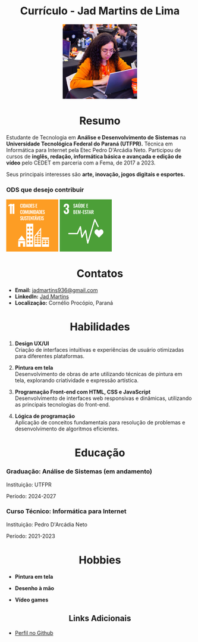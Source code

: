#  <div align="center"> Currículo - Jad Martins de Lima </div>
<div align="center">
    <figure>
        <img src="figs/perfil.jpg" alt="Imagem de menina com roupas laranja olhando para o notebook" width="200" height="200" alt="Imagem de perfil">
    </figure>
</div>

# <div align="center"> Resumo </div>
Estudante de Tecnologia em **Análise e Desenvolvimento de Sistemas** na **Universidade Tecnológica Federal do Paraná (UTFPR).** Técnica em Informática para Internet pela Etec Pedro D'Arcádia Neto. Participou de cursos de **inglês, redação, informática básica e avançada e edição de vídeo** pelo CEDET em parceria com a Fema, de 2017 a 2023. 

Seus principais interesses são **arte, inovação, jogos digitais e esportes.**

### ODS que desejo contribuir
<section>
    <img src="figs/SDG-11.svg" alt="ODS referente a cidades e comunidades sustentáveis" width="140" height="140">
    <img src="figs/SDG-3.svg" alt="ODS referente a saúde e bem-estar" width="140" height="140">
</section>        

# <div align="center"> Contatos </div>
<ul>
    <li><b>Email:</b> <a href="mailto:jadmartins936@gmail.com">jadmartins936@gmail.com</a></li>
    <li><b>LinkedIn:</b> <a href="https://www.linkedin.com/in/jad-martins-ab2b75218">Jad Martins</a></li>
    <li><b>Localização:</b> Cornélio Procópio, Paraná</li>
</ul>

# <div align="center"> Habilidades </div>
1. **Design UX/UI**  
   Criação de interfaces intuitivas e experiências de usuário otimizadas para diferentes plataformas.

2. **Pintura em tela**  
   Desenvolvimento de obras de arte utilizando técnicas de pintura em tela, explorando criatividade e expressão artística.

3. **Programação Front-end com HTML, CSS e JavaScript**  
   Desenvolvimento de interfaces web responsivas e dinâmicas, utilizando as principais tecnologias do front-end.

4. **Lógica de programação**  
   Aplicação de conceitos fundamentais para resolução de problemas e desenvolvimento de algoritmos eficientes.


# <div align="center"> Educação </div>
### Graduação: Análise de Sistemas (em andamento)

Instituição: UTFPR

Período: 2024-2027

### Curso Técnico: Informática para Internet

Instituição: Pedro D'Arcádia Neto

Período: 2021-2023

# <div align="center"> Hobbies </div>
+  **Pintura em tela**

+  **Desenho à mão**

+  **Vídeo games**

## <div align="center"> Links Adicionais </div>
<ul>
    <li><a href="https://github.com/Jadmartins936?tab=repositories">Perfil no Github</a></li>
</ul>
